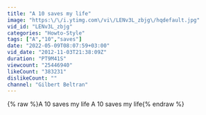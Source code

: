 ```yaml
---
title: "A 10 saves my life"
image: "https:\/\/i.ytimg.com\/vi\/LENv3L_zbjg\/hqdefault.jpg"
vid_id: "LENv3L_zbjg"
categories: "Howto-Style"
tags: ["A","10","saves"]
date: "2022-05-09T08:07:59+03:00"
vid_date: "2012-11-03T21:38:09Z"
duration: "PT9M41S"
viewcount: "25446940"
likeCount: "383231"
dislikeCount: ""
channel: "Gilbert Beltran"
---
```

{% raw %}A 10 saves my life A 10 saves my life{% endraw %}
